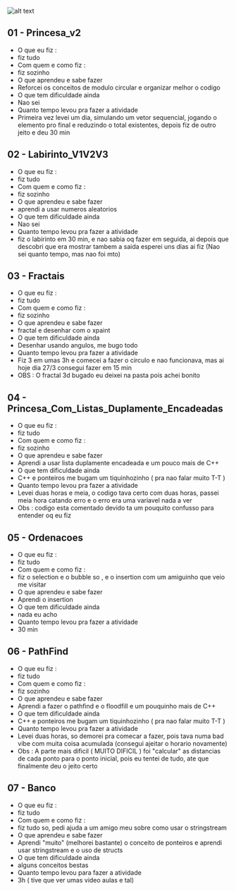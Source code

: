 ![alt text](https://i.imgur.com/7WlHtSLm.jpg)

## 01 - Princesa_v2
- O que eu fiz : 
- fiz tudo
- Com quem e como fiz : 
- fiz sozinho
- O que aprendeu e sabe fazer
- Reforcei os conceitos de modulo circular e organizar melhor o codigo
- O que tem dificuldade ainda
- Nao sei
- Quanto tempo levou pra fazer a atividade
- Primeira vez levei um dia, simulando um vetor sequencial, jogando o elemento pro final e reduzindo o total existentes, 
  depois fiz de outro jeito e deu  30 min

## 02 - Labirinto_V1V2V3
- O que eu fiz : 
- fiz tudo
- Com quem e como fiz : 
- fiz sozinho
- O que aprendeu e sabe fazer
- aprendi a usar numeros aleatorios
- O que tem dificuldade ainda
- Nao sei
- Quanto tempo levou pra fazer a atividade
- fiz o labirinto em 30 min, e nao sabia oq fazer em seguida, ai depois que descobri que era mostrar tambem a saida
  esperei uns dias ai fiz (Nao sei quanto tempo, mas nao foi mto)

## 03 - Fractais
- O que eu fiz : 
- fiz tudo
- Com quem e como fiz : 
- fiz sozinho
- O que aprendeu e sabe fazer
- fractal e desenhar com o xpaint
- O que tem dificuldade ainda
- Desenhar usando angulos, me bugo todo
- Quanto tempo levou pra fazer a atividade
- Fiz 3 em umas 3h e comecei a fazer o circulo e nao funcionava, mas ai hoje dia 27/3
  consegui fazer em 15 min
- OBS : O fractal 3d bugado eu deixei na pasta pois achei bonito

## 04 - Princesa_Com_Listas_Duplamente_Encadeadas
- O que eu fiz : 
- fiz tudo
- Com quem e como fiz : 
- fiz sozinho
- O que aprendeu e sabe fazer
- Aprendi a usar lista duplamente encadeada e um pouco mais de C++
- O que tem dificuldade ainda
- C++ e ponteiros me bugam um tiquinhozinho ( pra nao falar muito T-T )
- Quanto tempo levou pra fazer a atividade
- Levei duas horas e meia, o codigo tava certo com duas horas, passei meia hora catando erro
  e o erro era uma variavel nada a ver
- Obs : codigo esta comentado devido ta um pouquito confusso para entender oq eu fiz

## 05 - Ordenacoes
- O que eu fiz : 
- fiz tudo
- Com quem e como fiz : 
- fiz o selection e o bubble so , e o insertion com um amiguinho que veio me visitar
- O que aprendeu e sabe fazer
- Aprendi o insertion
- O que tem dificuldade ainda
- nada eu acho
- Quanto tempo levou pra fazer a atividade
- 30 min

## 06 - PathFind
- O que eu fiz : 
- fiz tudo
- Com quem e como fiz : 
- fiz sozinho
- O que aprendeu e sabe fazer
- Aprendi a fazer o pathfind e o floodfill e um pouquinho mais de C++
- O que tem dificuldade ainda
- C++ e ponteiros me bugam um tiquinhozinho ( pra nao falar muito T-T )
- Quanto tempo levou pra fazer a atividade
- Levei duas horas, so demorei pra comecar a fazer, pois tava numa bad vibe com muita coisa acumulada (consegui ajeitar o horario novamente)
- Obs : A parte mais dificil ( MUITO DIFICIL ) foi "calcular" as distancias de cada ponto para o ponto inicial, 
        pois eu tentei de tudo, ate que finalmente deu o jeito certo

## 07 - Banco
- O que eu fiz : 
- fiz tudo
- Com quem e como fiz :
- fiz tudo so, pedi ajuda a um amigo meu sobre como usar o stringstream
- O que aprendeu e sabe fazer
- Aprendi "muito" (melhorei bastante) o conceito de ponteiros e aprendi usar stringstream e o uso de structs
- O que tem dificuldade ainda
- alguns conceitos bestas
- Quanto tempo levou para fazer a atividade
- 3h ( tive que ver umas video aulas e tal)

